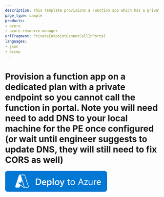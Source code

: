 ```yaml
---
description: This template provisions a Function app which has a private endpoint and an http trigger, point is you cannot call http trigger in portal due to missing CORS
page_type: sample
products:
- azure
- azure-resource-manager
urlFragment: PrivateEndpointCannotCallInPortal
languages:
- json
- bicep
---
```

# Provision a function app on a dedicated plan with a private endpoint so you cannot call the function in portal. Note you will need need to add DNS to your local machine for the PE once configured (or wait until engineer suggests to update DNS, they will still need to fix CORS as well)


[![Deploy To Azure](https://raw.githubusercontent.com/Azure/azure-quickstart-templates/master/1-CONTRIBUTION-GUIDE/images/deploytoazure.svg?sanitize=true)](https://portal.azure.com/#create/Microsoft.Template/uri/https%3A%2F%2Fraw.githubusercontent.com%2Fandrew-manca%2FNewHireScenarios%2Fmain%2PrivateEndpointCannotCallInPortal%2Fdeploy.json)
